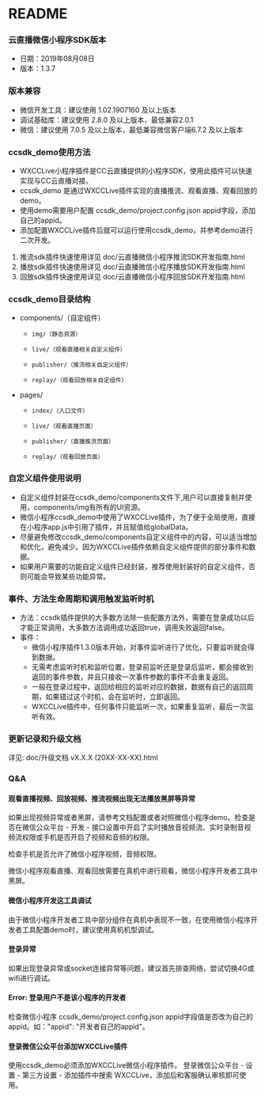 # README

### 云直播微信小程序SDK版本
* 日期：2019年08月08日
* 版本：1.3.7

### 版本兼容
* 微信开发工具：建议使用 1.02.1907160 及以上版本
* 调试基础库：建议使用 2.8.0 及以上版本，最低兼容2.0.1
* 微信：建议使用 7.0.5 及以上版本，最低兼容微信客户端6.7.2 及以上版本

### ccsdk_demo使用方法
* WXCCLive小程序插件是CC云直播提供的小程序SDK，使用此插件可以快速实现与CC云直播对接。
* ccsdk_demo 是通过WXCCLive插件实现的直播推流、观看直播、观看回放的demo。
* 使用demo需要用户配置 ccsdk_demo/project.config.json appid字段，添加自己的appid。
* 添加配置WXCCLive插件后就可以运行使用ccsdk_demo，并参考demo进行二次开发。

1. 推流sdk插件快速使用详见 doc/云直播微信小程序推流SDK开发指南.html
2. 播放sdk插件快速使用详见 doc/云直播微信小程序播放SDK开发指南.html
3. 回放sdk插件快速使用详见 doc/云直播微信小程序回放SDK开发指南.html

### ccsdk_demo目录结构
* components/（自定组件）
    *     img/（静态资源）
    *     live/（观看直播相关自定义组件）
    *     publisher/（推流相关自定义组件）
    *     replay/（观看回放相关自定组件）
* pages/
    *     index/（入口文件）
    *     live/（观看直播页面）
    *     publisher/（直播推流页面）
    *     replay/（观看回放页面）

### 自定义组件使用说明
* 自定义组件封装在ccsdk_demo/components文件下,用户可以直接复制并使用，components/img有所有的UI资源。
* 微信小程序ccsdk_demo中使用了WXCCLive插件，为了便于全局使用，直接在小程序app.js中引用了插件，并且赋值给globalData。
* 尽量避免修改ccsdk_demo/components自定义组件中的内容，可以适当增加和优化，避免减少。因为WXCCLive插件依赖自定义组件提供的部分事件和数据。
* 如果用户需要的功能自定义组件已经封装，推荐使用封装好的自定义组件，否则可能会导致某些功能异常。

### 事件、方法生命周期和调用触发监听时机
* 方法：ccsdk插件提供的大多数方法除一些配置方法外，需要在登录成功以后才能正常调用，大多数方法调用成功返回true，调用失败返回false。
* 事件：
    * 微信小程序插件1.3.0版本开始，对事件监听进行了优化，只要监听就会得到数据。
    * 无需考虑监听时机和监听位置，登录前监听还是登录后监听，都会接收到返回的事件参数，并且只接收一次事件参数的事件不会重复返回。
    * 一般在登录过程中，返回给相应的监听对应的数据，数据有自己的返回周期，如果错过这个时机，会在监听时，立即返回。
    * WXCCLive插件中，任何事件只能监听一次，如果重复监听，最后一次监听有效。

### 更新记录和升级文档

详见: doc/升级文档 vX.X.X (20XX-XX-XX).html

### Q&A

#### 观看直播视频、回放视频、推流视频出现无法播放黑屏等异常
如果出现视频异常或者黑屏，请参考文档配置或者对照微信小程序demo。检查是否在微信公众平台 - 开发 - 接口设置中开启了实时播放音视频流、实时录制音视频流权限或手机是否开启了视频和音频的权限。

检查手机是否允许了微信小程序视频，音频权限。

微信小程序观看直播、观看回放需要在真机中进行观看，微信小程序开发者工具中黑屏。

#### 微信小程序开发这工具调试
由于微信小程序开发者工具中部分组件在真机中表现不一致，在使用微信小程序开发者工具配置demo时，建议使用真机机型调试。

#### 登录异常
如果出现登录异常或socket连接异常等问题，建议首先排查网络，尝试切换4G或wifi进行调试。

#### Error: 登录用户不是该小程序的开发者
检查微信小程序 ccsdk_demo/project.config.json appid字段值是否改为自己的appid。如："appid": "开发者自己的appid"。

#### 登录微信公众平台添加WXCCLive插件
使用ccsdk_demo必须添加WXCCLive微信小程序插件。
登录微信公众平台 - 设置 - 第三方设置 - 添加插件中搜索 WXCCLive，添加后和客服确认审核即可使用。









